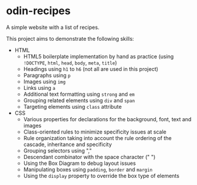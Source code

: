 # odin-recipes
A simple website with a list of recipes.

This project aims to demonstrate the following skills:
- HTML
  - HTML5 boilerplate implementation by hand as practice (using `!DOCTYPE`, `html`, `head`, `body`, `meta`, `title`)
  - Headings using `h1` to `h6` (not all are used in this project)
  - Paragraphs using `p`
  - Images using `img`
  - Links using `a`
  - Additional text formatting using `strong` and `em`
  - Grouping related elements using `div` and `span`
  - Targeting elements using `class` attribute
- CSS
  - Various properties for declarations for the background, font, text and images
  - Class-oriented rules to minimize specificity issues at scale
  - Rule organization taking into account the rule ordering of the cascade, inheritance and specificity
  - Grouping selectors using ","
  - Descendant combinator with the space character (" ")
  - Using the Box Diagram to debug layout issues
  - Manipulating boxes using `padding`, `border` and `margin`
  - Using the `display` property to override the box type of elements
